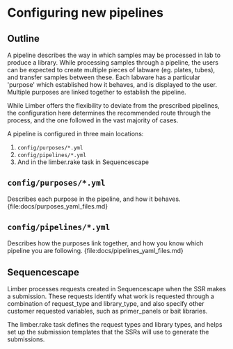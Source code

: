 <!--
# @markup markdown
# @title Configuring new pipelines
-->

# Configuring new pipelines

## Outline

A pipeline describes the way in which samples may be processed in lab to produce
a library. While processing samples through a pipeline, the users can be
expected to create multiple pieces of labware (eg. plates, tubes), and transfer
samples between these. Each labware has a particular 'purpose' which established
how it behaves, and is displayed to the user. Multiple purposes are linked
together to establish the pipeline.

While Limber offers the flexibility to deviate from the prescribed pipelines,
the configuration here determines the recommended route through the process,
and the one followed in the vast majority of cases.

A pipeline is configured in three main locations:

  1. `config/purposes/*.yml`
  2. `config/pipelines/*.yml`
  3. And in the limber.rake task in Sequencescape

## `config/purposes/*.yml`

Describes each purpose in the pipeline, and how it behaves.
{file:docs/purposes_yaml_files.md}

## `config/pipelines/*.yml`

Describes how the purposes link together, and how you know which pipeline you
are following.
{file:docs/pipelines_yaml_files.md}

## Sequencescape

Limber processes requests created in Sequencescape when the SSR makes a
submission. These requests identify what work is requested through a
combination of request_type and library_type, and also specify other
customer requested variables, such as primer_panels or bait libraries.

The limber.rake task defines the request types and library types, and
helps set up the submission templates that the SSRs will use to generate
the submissions.
